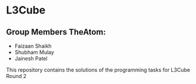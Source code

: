 L3Cube
======

Group Members TheAtom: 
-------------------

* Faizaan Shaikh
* Shubham Mulay
* Jainesh Patel

This repository contains the solutions of the programming tasks for L3Cube Round 2